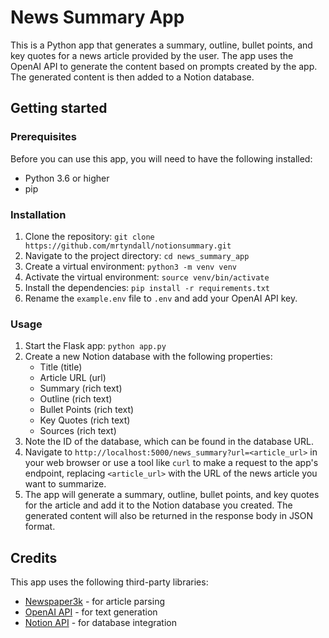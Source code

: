 # News Summary App

This is a Python app that generates a summary, outline, bullet points, and key quotes for a news article provided by the user. The app uses the OpenAI API to generate the content based on prompts created by the app. The generated content is then added to a Notion database.

## Getting started

### Prerequisites

Before you can use this app, you will need to have the following installed:

- Python 3.6 or higher
- pip

### Installation

1. Clone the repository: `git clone https://github.com/mrtyndall/notionsummary.git`
2. Navigate to the project directory: `cd news_summary_app`
3. Create a virtual environment: `python3 -m venv venv`
4. Activate the virtual environment: `source venv/bin/activate`
5. Install the dependencies: `pip install -r requirements.txt`
6. Rename the `example.env` file to `.env` and add your OpenAI API key.

### Usage

1. Start the Flask app: `python app.py`
2. Create a new Notion database with the following properties:
   - Title (title)
   - Article URL (url)
   - Summary (rich text)
   - Outline (rich text)
   - Bullet Points (rich text)
   - Key Quotes (rich text)
   - Sources (rich text)
3. Note the ID of the database, which can be found in the database URL.
4. Navigate to `http://localhost:5000/news_summary?url=<article_url>` in your web browser or use a tool like `curl` to make a request to the app's endpoint, replacing `<article_url>` with the URL of the news article you want to summarize.
5. The app will generate a summary, outline, bullet points, and key quotes for the article and add it to the Notion database you created. The generated content will also be returned in the response body in JSON format.

## Credits

This app uses the following third-party libraries:

- [Newspaper3k](https://github.com/codelucas/newspaper/) - for article parsing
- [OpenAI API](https://beta.openai.com/docs/api-reference/) - for text generation
- [Notion API](https://developers.notion.com/) - for database integration
